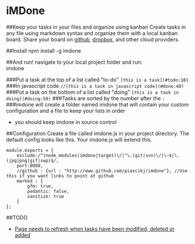 iMDone
==========
##Keep your tasks in your files and organize using kanban
Create tasks in any file using markdown syntax and organize them with a local kanban board.  Share your board on [github](http://www.github.com), [dropbox](http://www.dropbox.com), and other cloud providers.

##Install
   npm install -g imdone

##And run!
navigate to your local project folder and run:  
   imdone

###Put a task at the top of a list called "to-do"
   `[this is a task](#todo:10)`
###In javascript code
   `//[this is a task in javascript code](#done:40)`
###Put a task on the bottom of a list called "doing"
   `[this is a task in doing](#doing:50)` 
###Tasks are sorted by the number after the `:`
###imdone will create a folder named imdone that will contain your custom configuration and a file to keep your lists in order
   - you should keep imdone in source control

##Configuration
Create a file called imdone.js in your project directory.  The default config looks like this.  Your imdone.js will extend this.

	module.exports = {
		exclude:/^(node_modules|imdone|target)\/|^\.(git|svn)\/|\~$|\.(jpg|png|gif|swp)$/,
		port:8080,
		//github : {url : "http://www.github.com/piascikj/imdone"}, //Use this if you want links to point at github
		marked : {
			gfm: true,
			pedantic: false,
			sanitize: true
		}
	};

##TODO
- [Page needs to refresh when tasks have been modified, deleted or added](#doing:0)